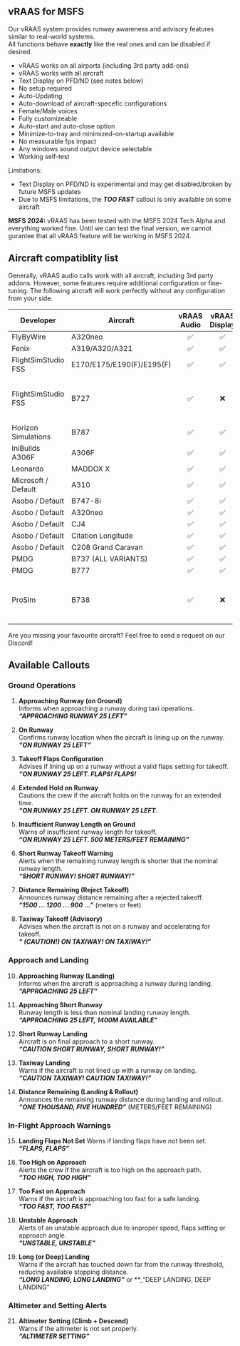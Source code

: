 ## vRAAS for MSFS

Our vRAAS system provides runway awareness and advisory features similar to real-world systems.  
All functions behave **exactly** like the real ones and can be disabled if desired.

- vRAAS works on all airports (including 3rd party add-ons)
- vRAAS works with all aircraft
- Text Display on PFD/ND (see notes below)
- No setup required
- Auto-Updating
- Auto-download of aircraft-specefic configurations
- Female/Male voices
- Fully customizeable
- Auto-start and auto-close option
- Minimize-to-tray and minimized-on-startup available
- No measurable fps impact
- Any windows sound output device selectable
- Working self-test

Limitations:
- Text Display on PFD/ND is experimental and may get disabled/broken by future MSFS updates
- Due to MSFS limitations, the **_TOO FAST_** callout is only available on some aircraft

**MSFS 2024:**
vRAAS has been tested with the MSFS 2024 Tech Alpha and everything worked fine.
Until we can test the final version, we cannot gurantee that all vRAAS feature will be working in MSFS 2024.

## Aircraft compatiblity list

Generally, vRAAS audio calls work with all aircraft, including 3rd party addons.
However, some features require additional configuration or fine-tuning.
The following aircraft will work perfectly without any configuration from your side.

| Developer                 | Aircraft                   	| vRAAS Audio 	| vRAAS Display 	| "TOO FAST" 	| NOTE 	|
|---------------------------|----------------------------|:----------:|:------------:|:----------:|------|
| FlyByWire                   | A320neo                    |      ✅     	|       ✅      	|      ❌     	|      	|
| Fenix                       | A319/A320/A321             |      ✅     	|       ✅      	|      ❌     	|      	|
| FlightSimStudio FSS         | E170/E175/E190(F)/E195(F)  |      ✅     	|       ✅      	|      ✅     	|      	|
| FlightSimStudio FSS         | B727                       |      ✅     	|       ❌      	|      ❌     	|No displays to show vRAAS Text|
| Horizon Simulations         | B787                       |      ✅     	|       ✅      	|      ✅     	|      	|
| IniBuilds A306F             | A306F                      |      ✅     	|       ✅      	|      ❌     	|      	|
| Leonardo                    | MADDOX X                   |      ✅     	|       ✅      	|      ✅     	|      	|
| Microsoft / Default         | A310                       |      ✅     	|       ✅      	|      ❌     	|      	|
| Asobo / Default             | B747-8i                    |      ✅     	|       ✅      	|      ❌     	|      	|
| Asobo / Default             | A320neo                    |      ✅     	|       ✅      	|      ❌     	|      	|
| Asobo / Default             | CJ4                        |      ✅     	|       ✅      	|      ❌     	|      	|
| Asobo / Default             | Citation Longitude         |      ✅     	|       ✅      	|      ❌     	|      	|
| Asobo / Default             | C208 Grand Caravan         |      ✅     	|       ✅      	|      ❌     	|      	|
| PMDG                        | B737 (ALL VARIANTS)        |      ✅     	|       ✅      	|      ✅     	|      	|
| PMDG                        | B777                       |      ✅     	|       ✅      	|      ✅     	|      	|
| ProSim                      | B738                       |      ✅     	|       ❌      	|      ❌     	|vRAAS cannot access ProSim Display|

Are you missing your favourite aircraft? Feel free to send a request on our Discord!

## Available Callouts

### Ground Operations

1. **Approaching Runway (on Ground)**  
   Informs when approaching a runway during taxi operations.  
   **_“APPROACHING RUNWAY 25 LEFT”_**

2. **On Runway**  
   Confirms runway location when the aircraft is lining up on the runway.  
   **_“ON RUNWAY 25 LEFT”_**

3. **Takeoff Flaps Configuration**  
   Advises if lining up on a runway without a valid flaps setting for takeoff.  
   **_“ON RUNWAY 25 LEFT. FLAPS! FLAPS!_**

4. **Extended Hold on Runway**  
   Cautions the crew if the aircraft holds on the runway for an extended time.  
   **_“ON RUNWAY 25 LEFT. ON RUNWAY 25 LEFT._**

5. **Insufficient Runway Length on Ground**  
   Warns of insufficient runway length for takeoff.   
   **_“ON RUNWAY 25 LEFT. 500 METERS/FEET REMAINING”_**

6. **Short Runway Takeoff Warning**  
   Alerts when the remaining runway length is shorter that the nominal runway length.  
   **_“SHORT RUNWAY! SHORT RUNWAY!”_**

7. **Distance Remaining (Reject Takeoff)**  
   Announces runway distance remaining after a rejected takeoff.  
   **_“1500 ... 1200 ... 900 ...”_** (meters or feet)

8. **Taxiway Takeoff (Advisory)**  
   Advises when the aircraft is not on a runway and accelerating for takeoff.  
   **_“ (CAUTION!) ON TAXIWAY! ON TAXIWAY!”_**
### Approach and Landing

10. **Approaching Runway (Landing)**  
    Informs when the aircraft is approaching a runway during landing.  
    **_“APPROACHING 25 LEFT”_**

11. **Approaching Short Runway**  
    Runway length is less than nominal landing runway length.  
    **_“APPROACHING 25 LEFT, 1400M AVAILABLE”_**

12. **Short Runway Landing**  
    Aircraft is on final approach to a short runway.  
    **_“CAUTION SHORT RUNWAY, SHORT RUNWAY!”_**

13. **Taxiway Landing**  
    Warns if the aircraft is not lined up with a runway on landing.  
    **_“CAUTION TAXIWAY! CAUTION TAXIWAY!”_**

14. **Distance Remaining (Landing & Rollout)**  
    Announces the remaining runway distance during landing and rollout.  
    **_“ONE THOUSAND, FIVE HUNDRED”_** (METERS/FEET REMAINING)

### In-Flight Approach Warnings

15. **Landing Flaps Not Set**
    Warns if landing flaps have not been set.  
    **_“FLAPS, FLAPS”_**

17. **Too High on Approach**  
    Alerts the crew if the aircraft is too high on the approach path.  
    **_“TOO HIGH, TOO HIGH”_**

18. **Too Fast on Approach**  
    Warns if the aircraft is approaching too fast for a safe landing.   
    **_“TOO FAST, TOO FAST”_**

19. **Unstable Approach**  
    Alerts of an unstable approach due to improper speed, flaps setting or approach angle.  
    **_“UNSTABLE, UNSTABLE”_**

20. **Long (or Deep) Landing**  
    Warns if the aircraft has touched down far from the runway threshold, reducing available stopping distance.  
    **_“LONG LANDING, LONG LANDING”_** or **_“DEEP LANDING, DEEP LANDING”

### Altimeter and Setting Alerts

21. **Altimeter Setting (Climb + Descend)**  
    Warns if the altimeter is not set properly.  
    **_“ALTIMETER SETTING”_**
